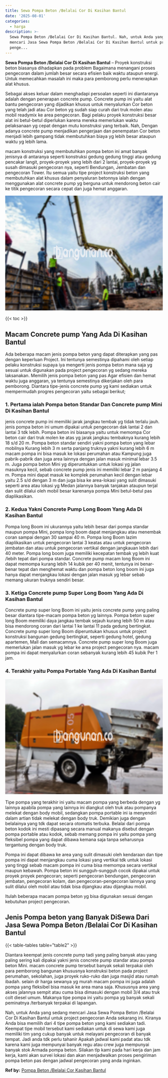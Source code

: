 ```yaml
---
title: Sewa Pompa Beton /Belalai Cor Di Kasihan Bantul
date: '2025-08-01'
categories:
  - harga
description: >-
  Sewa Pompa Beton /Belalai Cor Di Kasihan Bantul. Nah, untuk Anda yang sedang
  mencari Jasa Sewa Pompa Beton /Belalai Cor Di Kasihan Bantul untuk project
  penge...
---
```


**Sewa Pompa Beton /Belalai Cor Di Kasihan Bantul** – Proyek konstruksi beton biasanya dihadapkan pada problem Bagaimana menangani proses pengecoran dalam jumlah besar secara efisien baik waktu ataupun energi. Untuk memecahkan masalah ini maka para pemborong perlu menerapkan alat khusus.

Sebagai akses keluar dalam menghadapi persoalan seperti ini diantaranya adalah dengan penerapan concrete pump. Concrete pump ini yaitu alat bantu pengecoran yang dijadikan khusus untuk menyalurkan Cor beton yang telah jadi atau Cor beton yg sudah siap curah dari truk molen atau mobil readymix ke area pengecoran. Bagi pelaku proyek konstruksi besar alat ini betul-betul diperlukan karena mereka memerlukan waktu pelaksanaan yg cepat dengan mutu konstruksi yang terbaik. Nah, Dengan adanya concrete pump menjadikan pengerjaan dan penempatan Cor beton menjadi lebih gampang tidak membutuhkan biaya yg lebih besar ataupun waktu yg lebih lama.

macam konstruksi yang membutuhkan pompa beton ini amat banyak jenisnya di antaranya seperti konstruksi gedung gedung tinggi atau gedung pencakar langit, proyek-proyek yang lebih dari 2 lantai, proyek-proyek yg susah dimasuki pengecoran nya, seperti Bendungan, Jembatan dan pengecoran Tower. Itu semua yaitu tipe project konstruksi beton yang membutuhkan alat khusus dalam penyaluran betonnya ialah dengan menggunakan alat concrete pump yg berguna untuk mendorong beton cair ke titik pengecoran secara cepat dan juga hemat anggaran.

![Sewa Pompa Beton /Belalai Cor Di Kasihan Bantul](/images/sewa-concrete-pump-35.png)

{{< toc >}}

## Macam Concrete pump Yang Ada Di Kasihan Bantul

Ada beberapa macam jenis pompa beton yang dapat diterapkan yang pas dengan keperluan Project. Ini tentunya semestinya dipahami oleh setiap pelaku konstruksi supaya iya mengerti jenis pompa beton mana saja yg sesuai untuk digunakan pada project pengecoran yg sedang mereka laksanakan. Memilih jenis pompa beton yang pas Agar efisien dan hemat waktu juga anggaran, ya tentunya semestinya dikerjakan oleh para pemborong. Diantara tipe-jenis concrete pump yg kami sediakan untuk mempermudah progres pengecoran yaitu sebagai berikut;

### 1\. Pertama ialah Pompa beton Standar Dan Concrete pump Mini Di Kasihan Bantul

jenis concrete pump ini memiliki jarak jangkau tembak yg tidak terlalu jauh. jenis pompa beton ini umum dipakai untuk pengecoran dak lantai 2 dan lantai 3 tdk lebih. Pompa beton ini biasanya yaitu untuk memompa Cor beton cair dari truk molen ke atas yg jarak jangkau tembaknya kurang lebih 18 s/d 20 m. Pompa beton standar sendiri yakni pompa beton yang lebar mobilnya Kurang lebih 3 m serta panjang truknya yakni kurang lebih 6 m macam pompa ini bisa masuk ke lokasi perumahan atau Kampung juga pabrik-pabrik dan juga area lainnya dengan jalan masuk minimal lebar 3.5 m. Juga pompa beton Mini yg diperuntukkan untuk lokasi yg jalan masuknya kecil, sebab concrete pump jenis ini memiliki lebar 2 m panjang 4 m. Pompa mini dapat masuk ke komplek perumahan kecil dengan lebar yaitu 2.5 s/d dengan 3 m dan juga bisa ke area-lokasi yang sulit dimasuki seperti area atau lokasi yg Medan jalannya banyak tanjakan ataupun terjal dan sulit dilalui oleh mobil besar karenanya pompa Mini betul-betul pas diaplikasikan.

### 2\. Kedua Yakni Concrete Pump Long Boom Yang Ada Di Kasihan Bantul

Pompa long Boom ini ukurannya yaitu lebih besar dari pompa standar maupun pompa Mini, pompa long boom dapat menjangkau atau menembak coran sampai dengan 30 sampai 40 m. Pompa long Boom lazim diaplikasikan untuk pengecoran lantai 3 keatas atau untuk pengecoran jembatan dan atau untuk pengecoran vertikal dengan jangkauan lebih dari 40 meter. Pompa long boom juga memiliki kecepatan tembak yg lebih kuat /lebih tepat dari pompa standar. Concrete pump macam long Boom ini dapat memompa kurang lebih 14 kubik per 40 menit, tentunya ini benar-benar tepat dan menghemat waktu dan pompa beton long boom ini juga hanya dapat menjangkau lokasi dengan jalan masuk yg lebar sebab memang ukuran truknya sendiri besar.

### 3\. Ketiga Concrete pump Super Long Boom Yang Ada Di Kasihan Bantul

Concrete pump super long Boom ini yaitu jenis concrete pump yang paling besar diantara tipe-macam pompa beton yg lainnya. Pompa beton super long Boom memiliki daya jangkau tembak sejauh kurang lebih 50 m atau bisa mendorong coran dari lantai 1 ke lantai 11 pada gedung bertingkat. Concrete pump super long Boom diperuntukan khusus untuk project konstruksi bangunan gedung bertingkat, seperti gedung hotel, gedung apartemen, Mall dan semacamnya. Concrete pump super long Boom juga memerlukan jalan masuk yg lebar ke area project pengecoran nya. macam pompa ini dapat menyalurkan coran sebanyak kurang lebih 45 kubik Per 1 jam.

### 4\. Terakhir yaitu Pompa Portable Yang Ada Di Kasihan Bantul

![Sewa Pompa Beton /Belalai Cor Di Kasihan Bantul](/images/sewa-concrete-pump-22.png)

Tipe pompa yang terakhir ini yaitu macam pompa yang berbeda dengan yg lainnya apabila pompa yang lainnya ini diangkut oleh truk atau pompanya melekat dengan body mobil, sedangkan pompa portable ini ia menyendiri dalam artian tidak melekat dengan body truk. Demikian juga dengan belalainya yang tdk dapat secara otomatis terbuka. Belalai dari pompa beton kodok ini mesti dipasang secara manual makanya disebut dengan pompa portable atau kodok, sebab memang pompa ini yaitu pompa yang fleksibel pompa yang dapat dibawa kemana saja tanpa seharusnya tergantung dengan body truk.

Pompa ini dapat dibawa ke area yang sulit dimasuki oleh kendaraan dan tipe pompa ini dapat menjangkau cuma lokasi yang vertikal tdk untuk lokasi yang tinggi sebab macam pompa ini cuma bisa memompa secara vertikal maupun kebawah. Pompa beton ini sungguh-sungguh cocok dipakai untuk proyek proyek pengecoran; seperti pengecoran bendungan, pengecoran jembatan, pengecoran kolam, dan pengecoran-pengecoran lainnya yang sulit dilalui oleh mobil atau tidak bisa dijangkau atau dijangkau mobil.

Itulah beberapa macam pompa beton yg bisa digunakan sesuai dengan kebutuhan project pengecoran.

## Jenis Pompa beton yang Banyak DiSewa Dari Jasa Sewa Pompa Beton /Belalai Cor Di Kasihan Bantul

{{< table-tables table="table2" >}}

Diantara keempat jenis concrete pump tadi yang paling banyak atau yang paling sering kali dipakai yakni jenis concrete pump standar atau pompa beton Mini. macam concrete pump tersebut banyak sekali terpakai oleh para pemborong bangunan khususnya konstruksi beton pada project perumahan, sekolahan, juga proyek ruko-ruko dan juga masjid atau rumah ibadah. selain dr harga sewanya yg murah macam pompa ini juga adalah pompa yang fleksibel bisa masuk ke area mana saja. Khususnya area yang akses jalannya sempit atau cuma bisa dimasuki dengan mobil 3/4 atau truk colt diesel umum. Makanya tipe pompa ini yaitu pompa yg banyak sekali peminatnya /terbanyak terpakai di lapangan.

Nah, untuk Anda yang sedang mencari Jasa Sewa Pompa Beton /Belalai Cor Di Kasihan Bantul untuk project pengecoran Anda sekarang ini. Kiranya Anda bisa memilih dari 4 tipe pompa beton yang kami sediakan tadi. Keempat tipe mobil tersebut kami sediakan untuk di sewa kami juga memiliki tim yang cukup banyak untuk melayani pengecoran di banyak tempat. Jadi anda tdk perlu tahanir Apakah jadwal kami padat atau tdk karena kami juga mempunyai banyak regu atau crew juga mempunyai banyak stok Armada pompa beton. Silakan tlp kami pada hari kerja dan jam kerja, kami akan survei lokasi dan akan menjadwalkan proses pengiriman pompa beton pas dengan jadwal pengecoran yang anda inginkan.

**Ref by:** [Pompa Beton /Belalai Cor Kasihan Bantul](https://id.wikipedia.org/wiki/Pompa)
